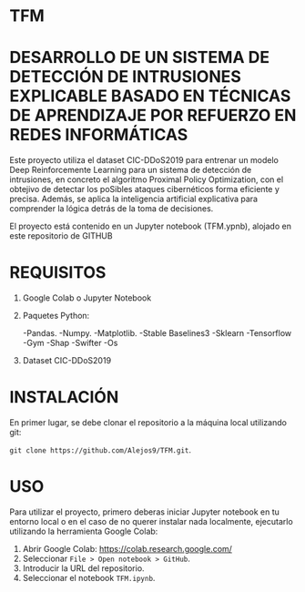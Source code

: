 # TFM
# DESARROLLO DE UN SISTEMA DE DETECCIÓN DE INTRUSIONES EXPLICABLE BASADO EN TÉCNICAS DE APRENDIZAJE POR REFUERZO EN REDES INFORMÁTICAS

Este proyecto utiliza el dataset CIC-DDoS2019 para entrenar un modelo Deep Reinforcemente Learning para un sistema de detección de intrusiones, en concreto el algoritmo Proximal Policy Optimization, con el obtejivo de detectar los poSibles ataques cibernéticos forma eficiente y precisa. Además, se aplica la inteligencia artificial explicativa para comprender la lógica detrás de la toma de decisiones.

El proyecto está contenido en un Jupyter notebook (TFM.ypnb), alojado en este repositorio de GITHUB

# REQUISITOS
1. Google Colab o Jupyter Notebook
2. Paquetes Python:

   -Pandas.
   -Numpy.
   -Matplotlib.
   -Stable Baselines3
   -Sklearn
   -Tensorflow
   -Gym
   -Shap
   -Swifter
   -Os
4. Dataset CIC-DDoS2019

# INSTALACIÓN

En primer lugar, se debe clonar el repositorio a la máquina local utilizando git:

`git clone https://github.com/Alejos9/TFM.git`.
  
# USO

Para utilizar el proyecto, primero deberas iniciar Jupyter notebook en tu entorno local o en el caso de no querer instalar nada localmente, ejecutarlo utilizando la herramienta Google Colab:
  1. Abrir Google Colab: https://colab.research.google.com/
  2. Seleccionar `File > Open notebook > GitHub`.
  3. Introducir la URL del repositorio.
  4. Seleccionar el notebook `TFM.ipynb`.
